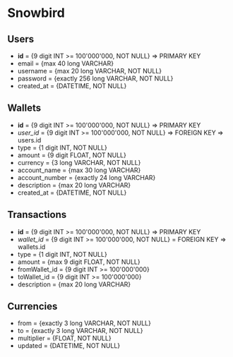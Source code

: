 
# Snowbird

## Users
   - **id** = {9 digit INT >= 100'000'000, NOT NULL} => PRIMARY KEY
   - email = {max 40 long VARCHAR}
   - username = {max 20 long VARCHAR, NOT NULL}
   - password = {exactly 256 long VARCHAR, NOT NULL}
   - created_at = {DATETIME, NOT NULL}

## Wallets
  - **id** = {9 digit INT >= 100'000'000, NOT NULL} => PRIMARY KEY
  - *user_id* = {9 digit INT >= 100'000'000, NOT NULL} => FOREIGN KEY => users.id
  - type = {1 digit INT, NOT NULL}
  - amount = {9 digit FLOAT, NOT NULL}
  - currency = {3 long VARCHAR, NOT NULL}
  - account_name = {max 30 long VARCHAR}
  - account_number = {exactly 24 long VARCHAR}
  - description = {max 20 long VARCHAR}
  - created_at = {DATETIME, NOT NULL}

## Transactions
  - **id** = {9 digit INT >= 100'000'000, NOT NULL} => PRIMARY KEY
  - *wallet_id* = {9 digit INT >= 100'000'000, NOT NULL} = FOREIGN KEY => wallets.id
  - type = {1 digit INT, NOT NULL}
  - amount = {max 9 digit FLOAT, NOT NULL}
  - fromWallet_id = {9 digit INT >= 100'000'000}
  - toWallet_id = {9 digit INT >= 100'000'000}
  - description = {max 20 long VARCHAR}

## Currencies
  - from = {exactly 3 long VARCHAR, NOT NULL}
  - to = {exactly 3 long VARCHAR, NOT NULL}
  - multiplier = {FLOAT, NOT NULL}
  - updated = {DATETIME, NOT NULL}
